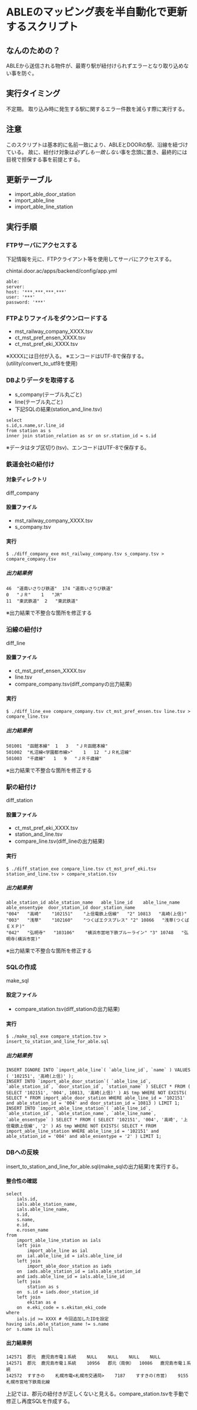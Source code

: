# ABLEのマッピング表を半自動化で更新するスクリプト

## なんのための？
ABLEから送信される物件が、最寄り駅が紐付けられずエラーとなり取り込めない事を防ぐ。

## 実行タイミング
不定期。
取り込み時に発生する駅に関するエラー件数を減らす際に実行する。

## 注意
このスクリプトは基本的に名前一致により、ABLEとDOORの駅、沿線を紐づけている。
故に、紐付け対象は*必ずしも一致しない*事を念頭に置き、最終的には目視で担保する事を前提とする。

## 更新テーブル
* import_able_door_station
* import_able_line
* import_able_line_station

## 実行手順
### FTPサーバにアクセスする
下記情報を元に、FTPクライアント等を使用してサーバにアクセスする。

chintai.door.ac/apps/backend/config/app.yml
```
able:
server:
host: '***.***.***.***'
user: '***'
password: '***'
```

### FTPよりファイルをダウンロードする
* mst_railway_company_XXXX.tsv
* ct_mst_pref_ensen_XXXX.tsv
* ct_mst_pref_eki_XXXX.tsv

※XXXXには日付が入る。
※エンコードはUTF-8で保存する。(utility/convert_to_utf8を使用)

### DBよりデータを取得する
* s_company(テーブル丸ごと)
* line(テーブル丸ごと)
* 下記SQLの結果(station_and_line.tsv)
```
select
s.id,s.name,sr.line_id
from station as s
inner join station_relation as sr on sr.station_id = s.id
```

※データはタブ区切り(tsv)、エンコードはUTF-8で保存する。

### 鉄道会社の紐付け
#### 対象ディレクトリ
diff_company

#### 設置ファイル
* mst_railway_company_XXXX.tsv
* s_company.tsv

#### 実行
```
$ ./diff_company_exe mst_railway_company.tsv s_company.tsv > compare_company.tsv
```

##### 出力結果例
```
46	"道南いさりび鉄道"	174	"道南いさりび鉄道"
0	"ＪＲ"	1	"JR"
11	"東武鉄道"	2	"東武鉄道"
```

※出力結果で不整合な箇所を修正する

### 沿線の紐付け
diff_line

#### 設置ファイル
* ct_mst_pref_ensen_XXXX.tsv
* line.tsv
* compare_company.tsv(diff_companyの出力結果)

#### 実行
```
$ ./diff_line_exe compare_company.tsv ct_mst_pref_ensen.tsv line.tsv > compare_line.tsv
```

##### 出力結果例
```
501001	"函館本線"	1	3	"ＪＲ函館本線"
501002	"札沼線<学園都市線>"	1	12	"ＪＲ札沼線"
501003	"千歳線"	1	9	"ＪＲ千歳線"
```

※出力結果で不整合な箇所を修正する

### 駅の紐付け
diff_station

#### 設置ファイル
* ct_mst_pref_eki_XXXX.tsv
* station_and_line.tsv
* compare_line.tsv(diff_lineの出力結果)

#### 実行
```
$ ./diff_station_exe compare_line.tsv ct_mst_pref_eki.tsv station_and_line.tsv > compare_station.tsv
```

##### 出力結果例
```
able_station_id	able_station_name	able_line_id	able_line_name	able_ensentype	door_station_id	door_station_name
"004"	"高崎"	"102151"	"上信電鉄上信線"	"2"	10813	"高崎(上信)"
"003"	"浅草"	"102160"	"つくばエクスプレス"	"2"	10866	"浅草(つくばＥＸＰ)"
"042"	"弘明寺"	"103106"	"横浜市営地下鉄ブルーライン"	"3"	10748	"弘明寺(横浜市営)"
```

※出力結果で不整合な箇所を修正する

### SQLの作成
make_sql

#### 設定ファイル
* compare_station.tsv(diff_stationの出力結果)

#### 実行
```
$ ./make_sql_exe compare_station.tsv > insert_to_station_and_line_for_able.sql
```

##### 出力結果例
```
INSERT IGNORE INTO `import_able_line`( `able_line_id`, `name` ) VALUES ( '102151', '高崎(上信)' );
INSERT INTO `import_able_door_station`( `able_line_id`, `able_station_id`, `door_station_id`, `station_name` ) SELECT * FROM ( SELECT '102151', '004', 10813, '高崎(上信)' ) AS tmp WHERE NOT EXISTS( SELECT * FROM import_able_door_station WHERE able_line_id = '102151' and able_station_id = '004' and door_station_id = 10813 ) LIMIT 1;
INSERT INTO `import_able_line_station`( `able_line_id`, `able_station_id`, `able_station_name`, `able_line_name`, `able_ensentype` ) SELECT * FROM ( SELECT '102151', '004', '高崎', '上信電鉄上信線', '2' ) AS tmp WHERE NOT EXISTS( SELECT * FROM import_able_line_station WHERE able_line_id = '102151' and able_station_id = '004' and able_ensentype = '2' ) LIMIT 1;
```

### DBへの反映
insert_to_station_and_line_for_able.sql(make_sqlの出力結果)を実行する。

#### 整合性の確認
```
select
    ials.id,
    ials.able_station_name,
    ials.able_line_name,
    s.id,
    s.name,
    e.id,
    e.rosen_name
from
    import_able_line_station as ials
    left join
        import_able_line as ial
    on  ial.able_line_id = ials.able_line_id
    left join
        import_able_door_station as iads
    on  iads.able_station_id = ials.able_station_id
    and iads.able_line_id = ials.able_line_id
    left join
        station as s
    on  s.id = iads.door_station_id
    left join
        ekitan as e
    on  e.eki_code = s.ekitan_eki_code
where
    ials.id >= XXXX # 今回追加したIDを設定
having ials.able_station_name != s.name
or  s.name is null
```

#### 出力結果例
```
142571	郡元	鹿児島市電１系統	NULL	NULL	NULL	NULL
142571	郡元	鹿児島市電１系統	10956	郡元（南側）	10086	鹿児島市電１系統
142572	すすきの	札幌市電<札幌市交通局>	7187	すすきの(市営)	9155	札幌市営地下鉄南北線
```

上記では、郡元の紐付きが正しくないと見える。compare_station.tsvを手動で修正し再度SQLを作成する。

